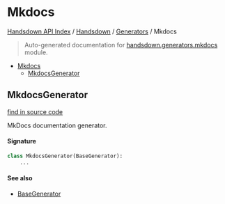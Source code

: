 # Mkdocs

[Handsdown API Index](../../README.md#handsdown-api-index) /
[Handsdown](../index.md#handsdown) /
[Generators](./index.md#generators) /
Mkdocs

> Auto-generated documentation for [handsdown.generators.mkdocs](https://github.com/vemel/handsdown/blob/main/handsdown/generators/mkdocs.py) module.

- [Mkdocs](#mkdocs)
  - [MkdocsGenerator](#mkdocsgenerator)

## MkdocsGenerator

[find in source code](https://github.com/vemel/handsdown/blob/main/handsdown/generators/mkdocs.py#L8)

MkDocs documentation generator.

#### Signature

```python
class MkdocsGenerator(BaseGenerator):
    ...
```

#### See also

- [BaseGenerator](./base.md#basegenerator)


